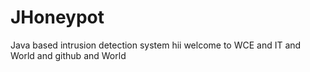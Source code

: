 # JHoneypot
Java based intrusion detection system hii welcome to WCE and IT and World and github and World
